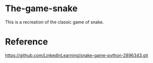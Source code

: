 # The-game-snake
This is a recreation of the classic game of snake.

# Reference
https://github.com/LinkedInLearning/snake-game-python-2896343.git
